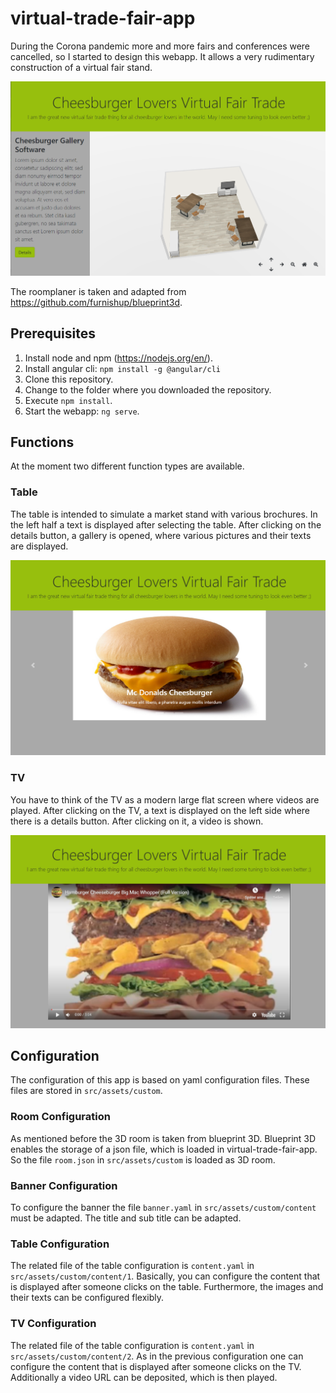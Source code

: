 # virtual-trade-fair-app
During the Corona pandemic more and more fairs and conferences were cancelled, so I started to design this webapp. It allows a very rudimentary construction of a virtual fair stand. 

![main screen](https://github.com/stone18x/virtual-trade-fair-app/blob/master/.readme/main_screen.png)

The roomplaner is taken and adapted from https://github.com/furnishup/blueprint3d. 

## Prerequisites
1. Install node and npm (https://nodejs.org/en/).
2. Install angular cli: `npm install -g @angular/cli`
3. Clone this repository. 
4. Change to the folder where you downloaded the repository. 
5. Execute `npm install`.
6. Start the webapp: `ng serve`.

## Functions
At the moment two different function types are available.

### Table
The table is intended to simulate a market stand with various brochures. In the left half a text is displayed after selecting the table. After clicking on the details button, a gallery is opened, where various pictures and their texts are displayed. 

![gallery screen](https://github.com/stone18x/virtual-trade-fair-app/blob/master/.readme/gallery.png)

### TV
You have to think of the TV as a modern large flat screen where videos are played. After clicking on the TV, a text is displayed on the left side where there is a details button. After clicking on it, a video is shown. 

![video screen](https://github.com/stone18x/virtual-trade-fair-app/blob/master/.readme/video.png)

## Configuration 
The configuration of this app is based on yaml configuration files. These files are stored in `src/assets/custom`.

### Room Configuration
As mentioned before the 3D room is taken from blueprint 3D. Blueprint 3D enables the storage of a json file, which is loaded in 
virtual-trade-fair-app. So the file `room.json` in `src/assets/custom` is loaded as 3D room. 

### Banner Configuration
To configure the banner the file `banner.yaml` in `src/assets/custom/content` must be adapted. The title and sub title can be adapted. 

### Table Configuration
The related file of the table configuration is `content.yaml` in `src/assets/custom/content/1`. Basically, you can configure the content that is displayed after someone clicks on the table. Furthermore, the images and their texts can be configured flexibly. 

### TV Configuration
The related file of the table configuration is `content.yaml` in `src/assets/custom/content/2`. As in the previous configuration one can configure the content that is displayed after someone clicks on the TV. Additionally a video URL can be deposited, which is then played. 

